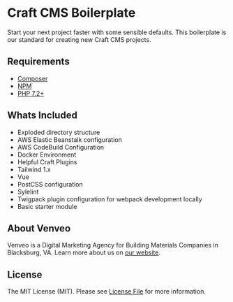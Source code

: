 # Craft CMS Boilerplate

Start your next project faster with some sensible defaults. This boilerplate is our standard for creating new Craft CMS projects.

## Requirements

- [Composer](https://getcomposer.org)
- [NPM](https://www.npmjs.com)
- [PHP 7.2+](http://php.net)

## Whats Included

- Exploded directory structure
- AWS Elastic Beanstalk configuration
- AWS CodeBuild Configuration
- Docker Environment
- Helpful Craft Plugins
- Tailwind 1.x
- Vue
- PostCSS configuration
- Sylelint
- Twigpack plugin configuration for webpack development locally
- Basic starter module

## About Venveo

Venveo is a Digital Marketing Agency for Building Materials Companies in Blacksburg, VA. Learn more about us on [our website](https://www.venveo.com).

## License

The MIT License (MIT). Please see [License File](LICENSE) for more information.
